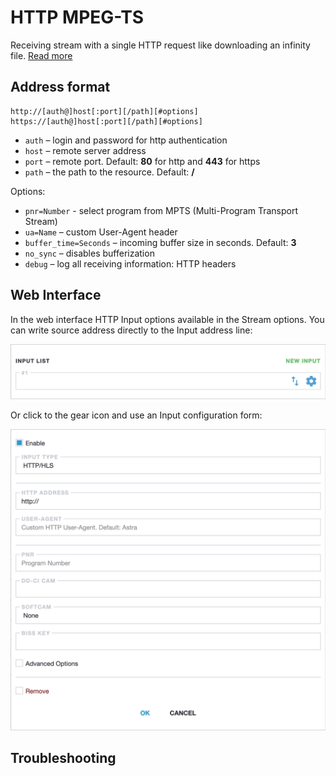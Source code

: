 # HTTP MPEG-TS

Receiving stream with a single HTTP request like downloading an infinity file. [Read more](/en/book/#/delivery/http)

## Address format

```
http://[auth@]host[:port][/path][#options]
https://[auth@]host[:port][/path][#options]
```

* `auth` – login and password for http authentication
* `host` – remote server address
* `port` – remote port. Default: **80** for http and **443** for https
* `path` – the path to the resource. Default: **/**

Options:

- `pnr=Number` - select program from MPTS (Multi-Program Transport Stream)
- `ua=Name` – custom User-Agent header
- `buffer_time=Seconds` – incoming buffer size in seconds. Default: **3**
- `no_sync` – disables bufferization
- `debug` – log all receiving information: HTTP headers

## Web Interface

In the web interface HTTP Input options available in the Stream options. You can write source address directly to the Input address line:

![Input address](input-list-696w.png ':size=696')

Or click to the gear icon and use an Input configuration form:

![HTTP Input options](http-696w.png ':size=696')

## Troubleshooting
